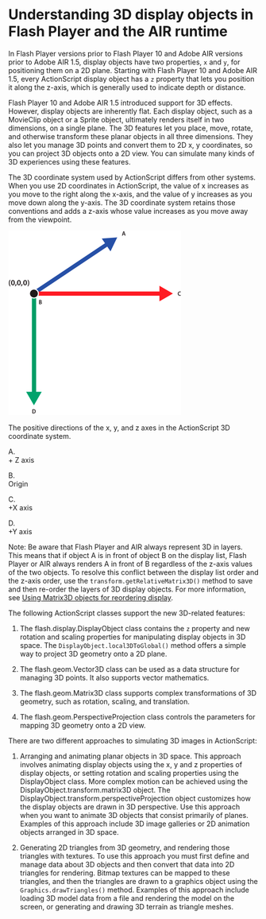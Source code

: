 # Understanding 3D display objects in Flash Player and the AIR runtime

<div>

In Flash Player versions prior to Flash Player 10 and Adobe AIR versions prior
to Adobe AIR 1.5, display objects have two properties, `x` and `y`, for
positioning them on a 2D plane. Starting with Flash Player 10 and Adobe AIR 1.5,
every ActionScript display object has a `z` property that lets you position it
along the z-axis, which is generally used to indicate depth or distance.

Flash Player 10 and Adobe AIR 1.5 introduced support for 3D effects. However,
display objects are inherently flat. Each display object, such as a MovieClip
object or a Sprite object, ultimately renders itself in two dimensions, on a
single plane. The 3D features let you place, move, rotate, and otherwise
transform these planar objects in all three dimensions. They also let you manage
3D points and convert them to 2D x, y coordinates, so you can project 3D objects
onto a 2D view. You can simulate many kinds of 3D experiences using these
features.

The 3D coordinate system used by ActionScript differs from other systems. When
you use 2D coordinates in ActionScript, the value of x increases as you move to
the right along the x-axis, and the value of y increases as you move down along
the y-axis. The 3D coordinate system retains those conventions and adds a z-axis
whose value increases as you move away from the viewpoint.

<div xmlns:fn="http://www.w3.org/2005/xpath-functions"
xmlns:fo="http://www.w3.org/1999/XSL/Format"
xmlns:xs="http://www.w3.org/2001/XMLSchema">

![](../../img/th_xyzAxes.png)

<div>

The positive directions of the x, y, and z axes in the ActionScript 3D
coordinate system.

</div>

A.  
\+ Z axis

B.  
Origin

C.  
+X axis

D.  
+Y axis

</div>

<div>

Note: Be aware that Flash Player and AIR always represent 3D in layers. This
means that if object A is in front of object B on the display list, Flash Player
or AIR always renders A in front of B regardless of the z-axis values of the two
objects. To resolve this conflict between the display list order and the z-axis
order, use the `transform.getRelativeMatrix3D()` method to save and then
re-order the layers of 3D display objects. For more information, see
[Using Matrix3D objects for reordering display](./performing-complex-3d-transformations.md#using-matrix3d-objects-for-reordering-display).

</div>

The following ActionScript classes support the new 3D-related features:

1.  The flash.display.DisplayObject class contains the `z` property and new
    rotation and scaling properties for manipulating display objects in 3D
    space. The `DisplayObject.local3DToGlobal()` method offers a simple way to
    project 3D geometry onto a 2D plane.

2.  The flash.geom.Vector3D class can be used as a data structure for managing
    3D points. It also supports vector mathematics.

3.  The flash.geom.Matrix3D class supports complex transformations of 3D
    geometry, such as rotation, scaling, and translation.

4.  The flash.geom.PerspectiveProjection class controls the parameters for
    mapping 3D geometry onto a 2D view.

There are two different approaches to simulating 3D images in ActionScript:

1.  Arranging and animating planar objects in 3D space. This approach involves
    animating display objects using the x, y and z properties of display
    objects, or setting rotation and scaling properties using the DisplayObject
    class. More complex motion can be achieved using the
    DisplayObject.transform.matrix3D object. The
    DisplayObject.transform.perspectiveProjection object customizes how the
    display objects are drawn in 3D perspective. Use this approach when you want
    to animate 3D objects that consist primarily of planes. Examples of this
    approach include 3D image galleries or 2D animation objects arranged in 3D
    space.

2.  Generating 2D triangles from 3D geometry, and rendering those triangles with
    textures. To use this approach you must first define and manage data about
    3D objects and then convert that data into 2D triangles for rendering.
    Bitmap textures can be mapped to these triangles, and then the triangles are
    drawn to a graphics object using the `Graphics.drawTriangles()` method.
    Examples of this approach include loading 3D model data from a file and
    rendering the model on the screen, or generating and drawing 3D terrain as
    triangle meshes.

</div>

<div>

<div>

</div>

</div>
